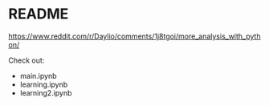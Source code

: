 # README

https://www.reddit.com/r/Daylio/comments/1j8tgoi/more_analysis_with_python/

Check out:

- main.ipynb
- learning.ipynb
- learning2.ipynb
